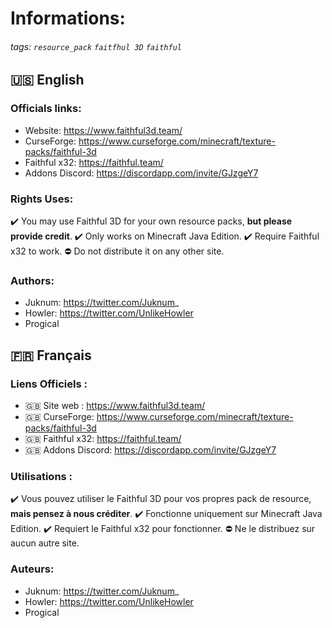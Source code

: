 # Informations:

###### tags: `resource_pack` `faitfhul 3D` `faithful` 

## :us: English

### Officials links:

- Website: https://www.faithful3d.team/
- CurseForge: https://www.curseforge.com/minecraft/texture-packs/faithful-3d
- Faithful x32: https://faithful.team/
- Addons Discord: https://discordapp.com/invite/GJzgeY7


### Rights Uses:

:heavy_check_mark: You may use Faithful 3D for your own resource packs, **but please provide credit**.
:heavy_check_mark: Only works on Minecraft Java Edition.
:heavy_check_mark: Require Faithful x32 to work.
:no_entry: Do not distribute it on any other site.

### Authors:

- Juknum: https://twitter.com/Juknum_
- Howler: https://twitter.com/UnlikeHowler
- Progical

## :fr: Français

### Liens Officiels : 

- :uk: Site web : https://www.faithful3d.team/
- :uk: CurseForge: https://www.curseforge.com/minecraft/texture-packs/faithful-3d
- :uk: Faithful x32: https://faithful.team/
- :uk: Addons Discord: https://discordapp.com/invite/GJzgeY7


### Utilisations :

:heavy_check_mark: Vous pouvez utiliser le Faithful 3D pour vos propres pack de resource, **mais pensez à nous créditer**.
:heavy_check_mark: Fonctionne uniquement sur Minecraft Java Edition.
:heavy_check_mark: Requiert le Faithful x32 pour fonctionner.
:no_entry: Ne le distribuez sur aucun autre site.

### Auteurs:

- Juknum: https://twitter.com/Juknum_
- Howler: https://twitter.com/UnlikeHowler
- Progical
